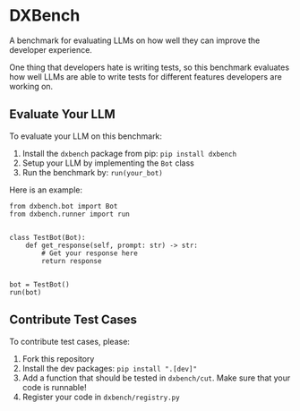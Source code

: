 # DXBench

A benchmark for evaluating LLMs on how well they can improve the developer experience.

One thing that developers hate is writing tests, so this benchmark evaluates how well LLMs are able to write tests for different features developers are working on.

## Evaluate Your LLM

To evaluate your LLM on this benchmark:

1. Install the `dxbench` package from pip: `pip install dxbench`
2. Setup your LLM by implementing the `Bot` class
3. Run the benchmark by: `run(your_bot)`

Here is an example:

```
from dxbench.bot import Bot
from dxbench.runner import run


class TestBot(Bot):
    def get_response(self, prompt: str) -> str:
        # Get your response here
        return response


bot = TestBot()
run(bot)

```

## Contribute Test Cases

To contribute test cases, please:

1. Fork this repository
2. Install the dev packages: `pip install ".[dev]"`
3. Add a function that should be tested in `dxbench/cut`. Make sure that your code is runnable!
4. Register your code in `dxbench/registry.py`
